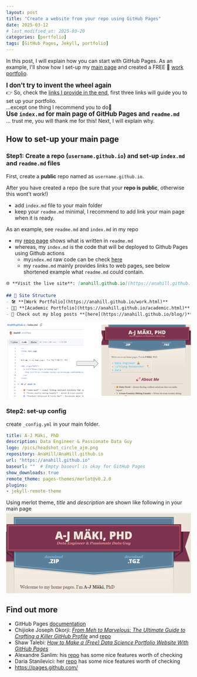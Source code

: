 ```yaml
---
layout: post
title: "Create a website from your repo using GitHub Pages"
date: 2025-03-12
# last_modified_at: 2025-03-20
categories: [portfolio]
tags: [GitHub Pages, Jekyll, portfolio]
---
```


In this post, I will explain how you can start with GitHub Pages.
As an example, I'll show how I set-up my [main page](https://anahill.github.io/) and created a FREE 🤑 [work portfolio](https://anahill.github.io/work.html).


<strong><big> I don't try to invent the wheel again </big></strong>  
👉 So, check the [links I provide in the end](#ref), first three links will guide you to set up your portfolio.  
...except one thing I recommend you to do🚨  
<strong><big>  Use `index.md` for main page of GitHub Pages and `readme.md`</big></strong>  
... trust me, you will thank me for this! Next, I will explain why.

## How to set-up your main page
### Step1: Create a repo (`username.github.io`) and set-up `index.md` and `readme.md` files
First, create a **public** repo named as `username.github.io`.

After you have created a repo (be sure that your **repo is public**, otherwise this wont't work!)
- add `index.md` file to your main folder 
- keep your `readme.md` minimal, I recommend to add link your main page when it is ready.

As an example, see `readme.md` and `index.md` in my repo
- my [repo page](https://github.com/AnaHill/AnaHill.github.io "https://github.com/AnaHill/AnaHill.github.io") shows what is written in `readme.md`
- whereas, my `index.md` is the code that will be deployed to Github Pages using Github actions
  - my`index.md` raw code can be check [here](https://github.com/AnaHill/AnaHill.github.io/blob/main/index.md?plain=1 "https://github.com/AnaHill/AnaHill.github.io/blob/main/index.md?plain=1") 
  - my `readme.md` mainly provides links to web pages, see below shortened example what `readme.md` could contain.

```markdown
🌐 **Visit the live site**: [anahill.github.io](https://anahill.github.io/ "my personal website")  

## 📂 Site Structure
- 🛠️ **[Work Portfolio](https://anahill.github.io/work.html)** 
- 👨‍🔬 **[Academic Portfolio](https://anahill.github.io/academic.html)** 
- 📝 Check out my blog posts **[here](https://anahill.github.io/blog/)**  
```
![alt text](..\pics\posts\How_indexmd_shows_as_page.png "how index.md is converted to page")

### Step2: set-up config 
create `_config.yml` in your main folder.
```yml
title: A-J Mäki, PhD
description: Data Engineer & Passionate Data Guy 
logo: /pics/headshot_circle_ajm.png
repository: AnaHill/AnaHill.github.io
url: "https://anahill.github.io"
baseurl: ""  # Empty baseurl is okay for GitHub Pages
show_downloads: true
remote_theme: pages-themes/merlot@v0.2.0
plugins:
- jekyll-remote-theme
```
Using merlot theme, _title_ and _description_ are shown like following in your main page 
![title and description](..\pics\posts\how_title_and_description_is_showed.png "how title and description are shown on  page using merlot theme")

## <span id="ref"> Find out more </span>
- GitHub Pages [documentation](https://pages.github.com/)
- Chijioke Joseph Okorji: [_From Meh to Marvelous: The Ultimate Guide to Crafting a Killer GitHub Profile_](https://medium.com/@chijiokeokorji/from-meh-to-marvelous-the-ultimate-guide-to-crafting-a-killer-github-profile-8dd3f6c6d602) and [repo](https://github.com/ChijiokeOkorji/ChijiokeOkorji)
- Shaw Talebi: [_How to Make a (Free) Data Science Portfolio Website With GitHub Pages_](https://medium.com/the-data-entrepreneurs/how-to-make-a-free-data-science-portfolio-website-with-github-pages-aa1e4965e155)
- Alexandre Sanlim: his [repo](https://github.com/alexandresanlim/) has some nice features worth of checking
- Daria Stanilevici: her [repo](https://github.com/daria-stanilevici/daria-stanilevici)  has some nice features worth of checking
- https://pages.github.com/

